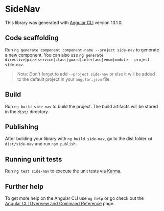 # SideNav

This library was generated with [Angular CLI](https://github.com/angular/angular-cli) version 13.1.0.

## Code scaffolding

Run `ng generate component component-name --project side-nav` to generate a new component. You can also use `ng generate directive|pipe|service|class|guard|interface|enum|module --project side-nav`.
> Note: Don't forget to add `--project side-nav` or else it will be added to the default project in your `angular.json` file. 

## Build

Run `ng build side-nav` to build the project. The build artifacts will be stored in the `dist/` directory.

## Publishing

After building your library with `ng build side-nav`, go to the dist folder `cd dist/side-nav` and run `npm publish`.

## Running unit tests

Run `ng test side-nav` to execute the unit tests via [Karma](https://karma-runner.github.io).

## Further help

To get more help on the Angular CLI use `ng help` or go check out the [Angular CLI Overview and Command Reference](https://angular.io/cli) page.
